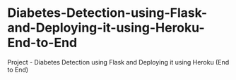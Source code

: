 # Diabetes-Detection-using-Flask-and-Deploying-it-using-Heroku-End-to-End
Project - Diabetes Detection using Flask and Deploying it using Heroku (End to End)

